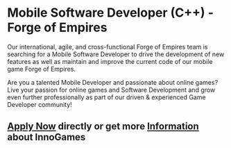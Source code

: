 <h1>Mobile Software Developer (C++) - Forge of Empires</h1>
Our international, agile, and cross-functional Forge of Empires team is searching for a Mobile Software Developer to drive the development of new features as well as maintain and improve the current code of our mobile game Forge of Empires.

Are you a talented Mobile Developer and passionate about online games? Live your passion for online games and Software Development and grow even further professionally as part of our driven & experienced Game Developer community!


<h2><a href="https://jobs.eu.lever.co/innogames/74db189d-8347-4235-af31-43e766c6085e/apply">Apply Now</a> directly or get more <a href="https://jobs.eu.lever.co/innogames/74db189d-8347-4235-af31-43e766c6085e">Information</a> about InnoGames</h2>